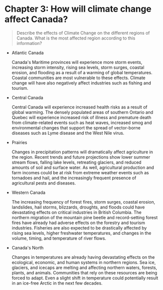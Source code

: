# Chapter 3: How will climate change affect Canada?

> Describe the effects of Climate Change on the different regions of Canada. What is the most affected region according to this information?

- Atlantic Canada

  Canada's Maritime provinces will experience more storm events, increasing storm intensity, rising sea levels, storm surges, coastal erosion, and flooding as a result of a warming of global temperatures. Coastal communities are most vulnerable to these effects. Climate change will have also negatively affect industries such as fishing and tourism.

  

- Central Canada

  Central Canada will experience increased health risks as a result of global warming. The densely populated areas of southern Ontario and Quebec will experience increased risk of illness and premature death from climate-related events such as heat waves, increased smog and environmental changes that support the spread of vector-borne diseases such as Lyme disease and the West Nile virus.

  

- Prairies

  Changes in precipitation patterns will dramatically affect agriculture in the region. Recent trends and future projections show lower summer stream flows, falling lake levels, retreating glaciers, and reduced amounts of soil and surface water. As well, agricultural production and farm incomes could be at risk from extreme weather events such as tornadoes and hail, and the increasingly frequent presence of agricultural pests and diseases.

  

- Western Canada

  The increasing frequency of forest fires, storm surges, coastal erosion, landslides, hail storms, blizzards, droughts, and floods could have devastating effects on critical industries in British Columbia. The northern migration of the mountain pine beetle and record-setting forest fires have already had adverse effects on the forestry and tourism industries. Fisheries are also expected to be drastically affected by rising sea levels, higher freshwater temperatures, and changes in the volume, timing, and temperature of river flows.

  

- Canada's North

  Changes in temperatures are already having devastating effects on the ecological, economic, and human systems in northern regions. Sea ice, glaciers, and icecaps are melting and affecting northern waters, forests, plants, and animals. Communities that rely on these resources are being forced to adapt. Even a slight shift in temperature could potentially result in an ice-free Arctic in the next few decades.

